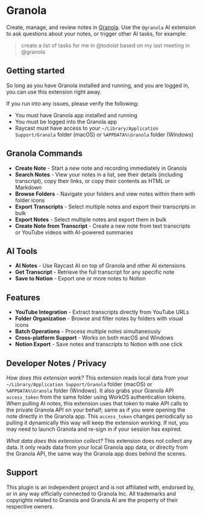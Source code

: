 # Granola

Create, manage, and review notes in [Granola](https://www.granola.ai/). Use the `@granola` AI extension to ask questions about your notes, or trigger other AI tasks, for example:
> create a list of tasks for me in @todoist based on my last meeting in @granola

## Getting started
So long as you have Granola installed and running, and you are logged in, you can use this extension right away.

If you run into any issues, please verify the following:
- You must have Granola app installed and running
- You must be logged into the Granola app
- Raycast must have access to your `~/Library/Application Support/Granola` folder (macOS) or `%APPDATA%\Granola` folder (Windows)

## Granola Commands
- **Create Note** - Start a new note and recording immediately in Granola
- **Search Notes** - View your notes in a list, see their details (including transcript), copy their links, or copy their contents as HTML or Markdown
- **Browse Folders** - Navigate your folders and view notes within them with folder icons
- **Export Transcripts** - Select multiple notes and export their transcripts in bulk
- **Export Notes** - Select multiple notes and export them in bulk
- **Create Note from Transcript** - Create a new note from text transcripts or YouTube videos with AI-powered summaries

## AI Tools
- **AI Notes** - Use Raycast AI on top of Granola and other AI extensions
- **Get Transcript** - Retrieve the full transcript for any specific note
- **Save to Notion** - Export one or more notes to Notion

## Features
- **YouTube Integration** - Extract transcripts directly from YouTube URLs
- **Folder Organization** - Browse and filter notes by folders with visual icons
- **Batch Operations** - Process multiple notes simultaneously
- **Cross-platform Support** - Works on both macOS and Windows
- **Notion Export** - Save notes and transcripts to Notion with one click

## Developer Notes / Privacy
*How does this extension work?*
This extension reads local data from your `~/Library/Application Support/Granola` folder (macOS) or `%APPDATA%\Granola` folder (Windows). It also grabs your Granola API `access_token` from the same folder using WorkOS authentication tokens. When pulling AI notes, this extension uses that token to make API calls to the private Granola API on your behalf; same as if you were opening the note directly in the Granola app. This `access_token` changes periodically so pulling it dynamically this way will keep the extension working. If not, you may need to launch Granola and re-sign in if your session has expired.

*What data does this extension collect?*
This extension does not collect any data. It only reads data from your local Granola app data, or directly from the Granola API, the same way the Granola app does behind the scenes.

## Support
This plugin is an independent project and is not affiliated with, endorsed by, or in any way officially connected to Granola Inc. All trademarks and copyrights related to Granola and Granola AI are the property of their respective owners.